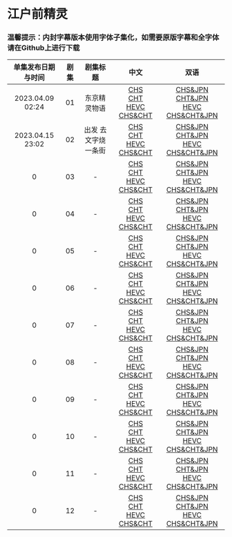 # 江户前精灵

### 温馨提示：内封字幕版本使用字体子集化，如需要原版字幕和全字体请在Github上进行下载


单集发布日期与时间 | 剧集 | 剧集标题 | 中文 | 双语
:---: | :---: | :---: |  :---: | :---:
2023.04.09 02:24 | 01 | 东京精灵物语 | [CHS](https://bangumi.moe/torrent/6431b175685d5f00073612e3)<br/>[CHT](https://bangumi.moe/torrent/6431b1a0685d5f0007361355)<br/>[HEVC CHS&CHT](https://bangumi.moe/torrent/6431be18685d5f0007363cb9) | [CHS&JPN]()<br/>[CHT&JPN]()<br/>[HEVC CHS&CHT&JPN]() 
2023.04.15 23:02 | 02 | 出发 去文字烧一条街  | [CHS](https://bangumi.moe/torrent/643abc87685d5f0007513a20)<br/>[CHT](https://bangumi.moe/torrent/643abcb0685d5f0007513ad0)<br/>[HEVC CHS&CHT](https://bangumi.moe/torrent/643abcdd685d5f0007513b8d) | [CHS&JPN](https://bangumi.moe/torrent/643fb09f685d5f000760d4de)<br/>[CHT&JPN](https://bangumi.moe/torrent/643fb0bb685d5f000760d527)<br/>[HEVC CHS&CHT&JPN](https://bangumi.moe/torrent/643fb0d0685d5f000760d557) 
0 | 03 | -  | [CHS]()<br/>[CHT]()<br/>[HEVC CHS&CHT]() | [CHS&JPN]()<br/>[CHT&JPN]()<br/>[HEVC CHS&CHT&JPN]() 
0 | 04 | -  | [CHS]()<br/>[CHT]()<br/>[HEVC CHS&CHT]() | [CHS&JPN]()<br/>[CHT&JPN]()<br/>[HEVC CHS&CHT&JPN]() 
0 | 05 | -  | [CHS]()<br/>[CHT]()<br/>[HEVC CHS&CHT]() | [CHS&JPN]()<br/>[CHT&JPN]()<br/>[HEVC CHS&CHT&JPN]() 
0 | 06 | -  | [CHS]()<br/>[CHT]()<br/>[HEVC CHS&CHT]() | [CHS&JPN]()<br/>[CHT&JPN]()<br/>[HEVC CHS&CHT&JPN]() 
0 | 07 | -  | [CHS]()<br/>[CHT]()<br/>[HEVC CHS&CHT]() | [CHS&JPN]()<br/>[CHT&JPN]()<br/>[HEVC CHS&CHT&JPN]() 
0 | 08 | -  | [CHS]()<br/>[CHT]()<br/>[HEVC CHS&CHT]() | [CHS&JPN]()<br/>[CHT&JPN]()<br/>[HEVC CHS&CHT&JPN]() 
0 | 09 | -  | [CHS]()<br/>[CHT]()<br/>[HEVC CHS&CHT]() | [CHS&JPN]()<br/>[CHT&JPN]()<br/>[HEVC CHS&CHT&JPN]() 
0 | 10 | -  | [CHS]()<br/>[CHT]()<br/>[HEVC CHS&CHT]() | [CHS&JPN]()<br/>[CHT&JPN]()<br/>[HEVC CHS&CHT&JPN]() 
0 | 11 | -  | [CHS]()<br/>[CHT]()<br/>[HEVC CHS&CHT]() | [CHS&JPN]()<br/>[CHT&JPN]()<br/>[HEVC CHS&CHT&JPN]() 
0 | 12 | -  | [CHS]()<br/>[CHT]()<br/>[HEVC CHS&CHT]() | [CHS&JPN]()<br/>[CHT&JPN]()<br/>[HEVC CHS&CHT&JPN]() 
